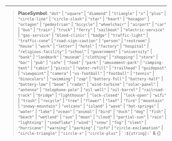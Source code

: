 ***

> **PlaceSymbol**: `"dot"` | `"square"` | `"diamond"` | `"triangle"` | `"x"` | `"plus"` | `"circle-line"` | `"circle-slash"` | `"star"` | `"heart"` | `"hexagon"` | `"octagon"` | `"pedestrian"` | `"bicycle"` | `"wheelchair"` | `"airport"` | `"car"` | `"bus"` | `"train"` | `"truck"` | `"ferry"` | `"sailboat"` | `"electric-service"` | `"gas-service"` | `"blood-clinic"` | `"badge"` | `"traffic-light"` | `"traffic-cone"` | `"road-sign-caution"` | `"person"` | `"restroom"` | `"house"` | `"work"` | `"letter"` | `"hotel"` | `"factory"` | `"hospital"` | `"religious-facility"` | `"school"` | `"government"` | `"university"` | `"bank"` | `"landmark"` | `"museum"` | `"clothing"` | `"shopping"` | `"store"` | `"bar"` | `"pub"` | `"cafe"` | `"food"` | `"park"` | `"amusement-park"` | `"camping-tent"` | `"cabin"` | `"picnic"` | `"water-refill"` | `"trailhead"` | `"guidepost"` | `"viewpoint"` | `"camera"` | `"us-football"` | `"football"` | `"tennis"` | `"binoculars"` | `"swimming"` | `"zap"` | `"battery-full"` | `"battery-half"` | `"battery-low"` | `"boom"` | `"radar"` | `"wind-turbine"` | `"solar-panel"` | `"antenna"` | `"telephone-pole"` | `"oil-well"` | `"oil-barrel"` | `"railroad-track"` | `"bridge"` | `"lighthouse"` | `"lock-closed"` | `"lock-open"` | `"wifi"` | `"trash"` | `"recycle"` | `"tree"` | `"flower"` | `"leaf"` | `"fire"` | `"mountain"` | `"snowy-mountain"` | `"volcano"` | `"island"` | `"wave"` | `"hot-springs"` | `"water"` | `"lake"` | `"ocean"` | `"animal"` | `"bird"` | `"duck"` | `"dog"` | `"fish"` | `"beach"` | `"wetland"` | `"sun"` | `"moon"` | `"cloud"` | `"partial-sun"` | `"rain"` | `"lightning"` | `"snowflake"` | `"wind"` | `"snow"` | `"fog"` | `"sleet"` | `"hurricane"` | `"warning"` | `"parking"` | `"info"` | `"circle-exclamation"` | `"circle-triangle"` | `"circle-x"` | `"circle-plus"` | `` `:${string}:` `` & \{}
